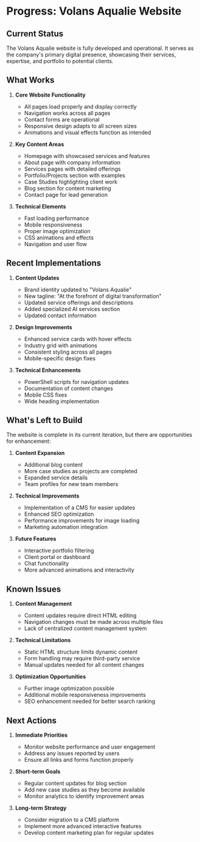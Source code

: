 # Progress: Volans Aqualie Website

## Current Status

The Volans Aqualie website is fully developed and operational. It serves as the company's primary digital presence, showcasing their services, expertise, and portfolio to potential clients.

## What Works

1. **Core Website Functionality**
   - All pages load properly and display correctly
   - Navigation works across all pages
   - Contact forms are operational
   - Responsive design adapts to all screen sizes
   - Animations and visual effects function as intended

2. **Key Content Areas**
   - Homepage with showcased services and features
   - About page with company information
   - Services pages with detailed offerings
   - Portfolio/Projects section with examples
   - Case Studies highlighting client work
   - Blog section for content marketing
   - Contact page for lead generation

3. **Technical Elements**
   - Fast loading performance
   - Mobile responsiveness
   - Proper image optimization
   - CSS animations and effects
   - Navigation and user flow

## Recent Implementations

1. **Content Updates**
   - Brand identity updated to "Volans Aqualie"
   - New tagline: "At the forefront of digital transformation"
   - Updated service offerings and descriptions
   - Added specialized AI services section
   - Updated contact information

2. **Design Improvements**
   - Enhanced service cards with hover effects
   - Industry grid with animations
   - Consistent styling across all pages
   - Mobile-specific design fixes

3. **Technical Enhancements**
   - PowerShell scripts for navigation updates
   - Documentation of content changes
   - Mobile CSS fixes
   - Wide heading implementation

## What's Left to Build

The website is complete in its current iteration, but there are opportunities for enhancement:

1. **Content Expansion**
   - Additional blog content
   - More case studies as projects are completed
   - Expanded service details
   - Team profiles for new team members

2. **Technical Improvements**
   - Implementation of a CMS for easier updates
   - Enhanced SEO optimization
   - Performance improvements for image loading
   - Marketing automation integration

3. **Future Features**
   - Interactive portfolio filtering
   - Client portal or dashboard
   - Chat functionality
   - More advanced animations and interactivity

## Known Issues

1. **Content Management**
   - Content updates require direct HTML editing
   - Navigation changes must be made across multiple files
   - Lack of centralized content management system

2. **Technical Limitations**
   - Static HTML structure limits dynamic content
   - Form handling may require third-party service
   - Manual updates needed for all content changes

3. **Optimization Opportunities**
   - Further image optimization possible
   - Additional mobile responsiveness improvements
   - SEO enhancement needed for better search ranking

## Next Actions

1. **Immediate Priorities**
   - Monitor website performance and user engagement
   - Address any issues reported by users
   - Ensure all links and forms function properly

2. **Short-term Goals**
   - Regular content updates for blog section
   - Add new case studies as they become available
   - Monitor analytics to identify improvement areas

3. **Long-term Strategy**
   - Consider migration to a CMS platform
   - Implement more advanced interactive features
   - Develop content marketing plan for regular updates 